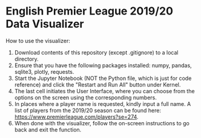 # English Premier League 2019/20 Data Visualizer

How to use the visualizer:

1) Download contents of this repository (except .gitignore) to a local directory.
2) Ensure that you have the following packages installed: numpy, pandas, sqlite3, plotly, requests.
3) Start the Jupyter Notebook (NOT the Python file, which is just for code reference) and click the "Restart and Run All" button under Kernel.
4) The last cell initiates the User Interface, where you can choose from the options on the screen using the corresponding numbers.
5) In places where a player name is requested, kindly input a full name. A list of players from the 2019/20 season can be found here: https://www.premierleague.com/players?se=274.
6) When done with the visualizer, follow the on-screen instructions to go back and exit the function.
